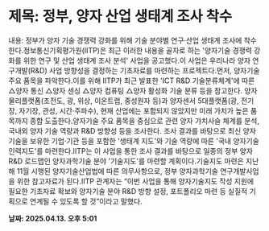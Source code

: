 # **제목: 정부, 양자 산업 생태계 조사 착수**

  내용: 정부가 양자 기술 경쟁력 강화를 위해 기술 분야별 연구·산업 생태계 조사에 착수한다.정보통신기획평가원(IITP)은 최근 이러한 내용을 골자로 하는 '양자기술 경쟁력 강화를 위한 연구 및 산업 생태계 조사 분석' 사업을 공고했다.이 사업은 우리나라 양자 연구개발(R&D) 사업 방향성을 결정하는 기초자료를 마련하는 프로젝트다.먼저, 양자기술 주요 품목을 파악한다.이를 위해 IITP가 최근 발표한 'ICT R&D 기술분류체계'에 따른 △양자 통신 △양자 센싱 △양자 컴퓨팅 △양자 활성화 기술 분류 등을 참고한다. 양자 물리플랫폼(초전도, 광, 위상, 이온트랩, 중성원자 등)과 양자센서 5대플랫폼(광, 전기장, 자기장, 관성, 시간·주파수), 현재 산업에는 포함되지 않았지만 미래 가치가 높은 품목까지 종합 도출한다.양자기술 주요 품목을 중심으로 관련 양자 가치사슬 체계를 분석, 국내외 양자 기술 역량과 R&D 방향성 등을 조사한다. 조사 결과를 바탕으로 최신 양자 기술을 보유한 기업·기관 등을 포함한 '생태계 지도'와 기술 역량에 따른 '국내 양자기술 인력지도'를 마련한다.IITP는 이 사업을 통한 조사 결과를 바탕으로 일종의 정부 양자 R&D 로드맵인 양자과학기술 분야 '기술지도'를 마련할 계획이다.기술지도 마련은 지난해 11월 시행된 양자기술산업법에 따른 의무사항으로, 정부 양자과학기술 연구개발사업을 위한 참고자료가 된다.IITP 관계자는 “이번 사업을 통해 양자기술지도 작성 지원에 필요한 기초자료 확보와 양자기술 분야 R&D 방향 설정, 포트폴리오 마련 등 실질적 기획으로 연계될 수 있도록 할 것”이라고 말했다.

  **날짜: 2025.04.13. 오후 5:01**